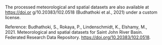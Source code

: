 The processed meteorological and spatial datasets are also available at https://doi.or
g/10.20383/102.0518 (Budhathoki et al., 2021) under a custom license.


Reference:
Budhathoki, S., Rokaya, P., Lindenschmidt, K., Elshamy, M., 2021. Meteorological and
spatial datasets for Saint John River Basin. Federated Research Data Repository.
https://doi.org/10.20383/102.0518.
